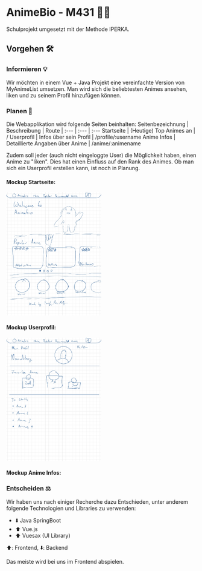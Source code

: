 # AnimeBio - M431 🍉🍭

Schulprojekt umgesetzt mit der Methode IPERKA.

## Vorgehen 🛠

### Informieren 💡
Wir möchten in einem Vue + Java Projekt eine vereinfachte Version von MyAnimeList umsetzen. Man wird sich die beliebtesten Animes ansehen, liken und zu seinem Profil hinzufügen können. 

### Planen 📃
Die Webapplikation wird folgende Seiten beinhalten:
Seitenbezeichnung | Beschreibung | Route
| :--- | :--- | :---
Startseite  | (Heutige) Top Animes an | /
Userprofil  | Infos über sein Profil | /profile/:username
Anime Infos  | Detaillierte Angaben über Anime | /anime/:animename

Zudem soll jeder (auch nicht eingeloggte User) die Möglichkeit haben, einen Anime zu "liken". Dies hat einen Einfluss auf den Rank des Animes. Ob man sich ein Userprofil erstellen kann, ist noch in Planung. 

#### Mockup Startseite:
<img src="./img/Skizze-Startseite.jpg" width="50%">

#### Mockup Userprofil:
<img src="./img/Skizze-Profil.jpg" width="50%">

#### Mockup Anime Infos:

### Entscheiden ⚖
Wir haben uns nach einiger Recherche dazu Entschieden, unter anderem folgende Technologien und Libraries zu verwenden:
- ⬇️ Java SpringBoot
- ⬆️ Vue.js
- ⬆️ Vuesax (UI Library)


⬆️: Frontend, ⬇️: Backend

Das meiste wird bei uns im Frontend abspielen. 
